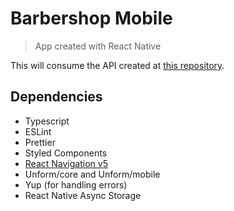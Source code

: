 # Barbershop Mobile
> App created with React Native

This will consume the API created at [this repository](https://github.com/psatler/barbershop-backend).




## Dependencies

- Typescript
- ESLint
- Prettier
- Styled Components
- [React Navigation v5](https://reactnavigation.org/)
- Unform/core and Unform/mobile
- Yup (for handling errors)
- React Native Async Storage
<!-- - Axios
- Polished
- React Spring -->

